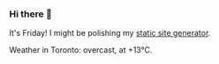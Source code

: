 ### Hi there :wave:

It's Friday! I might be polishing my [static site generator](https://github.com/bewuethr/pandoc-bash-blog).

Weather in Toronto: overcast, at +13°C.
